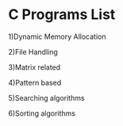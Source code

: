 # C Programs List

1)Dynamic Memory Allocation

2)File Handling

3)Matrix related

4)Pattern based

5)Searching algorithms

6)Sorting algorithms

